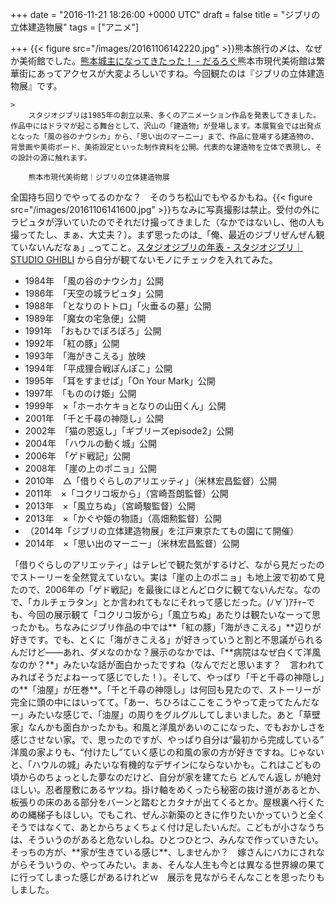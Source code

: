 
+++
date = "2016-11-21 18:26:00 +0000 UTC"
draft = false
title = "ジブリの立体建造物展"
tags = ["アニメ"]

+++
{{< figure src="/images/20161106142220.jpg"  >}}熊本旅行の〆は、なぜか美術館でした。[熊本城主になってきたった！ - だるろぐ](https://blog.daruyanagi.jp/entry/2016/11/15/203854)熊本市現代美術館は繁華街にあってアクセスが大変よろしいですね。今回観たのは『ジブリの立体建造物展』です。

    >
        スタジオジブリは1985年の創立以来、多くのアニメーション作品を発表してきました。作品中にはドラマが起こる舞台として、沢山の「建造物」が登場します。本展覧会では出発点となった「風の谷のナウシカ」から、「思い出のマーニー」まで、作品に登場する建造物の、背景画や美術ボード、美術設定といった制作資料を公開。代表的な建造物を立体で表現し、その設計の源に触れます。

        熊本市現代美術館｜ジブリの立体建造物展
    
全国持ち回りでやってるのかな？　そのうち松山でもやるかもね。{{< figure src="/images/20161106141600.jpg"  >}}ちなみに写真撮影は禁止。受付の外にラピュタが浮いていたのでそれだけ撮ってきました（なかではないし、他の人も撮ってたし、まぁ、大丈夫？）。まず思ったのは_「俺、最近のジブリぜんぜん観ていないんだなぁ」_ってこと。<a href="http://www.ghibli.jp/chronology/">スタジオジブリの年表 - スタジオジブリ｜STUDIO GHIBLI</a> から自分が観てないモノにチェックを入れてみた。

<ul>
<li>1984年　「風の谷のナウシカ」公開</li>
<li>1986年　「天空の城ラピュタ」公開</li>
<li>1988年　「となりのトトロ」「火垂るの墓」公開</li>
<li>1989年　「魔女の宅急便」公開</li>
<li>1991年　「おもひでぽろぽろ」公開</li>
<li>1992年　「紅の豚」公開</li>
<li>1993年　「海がきこえる」放映</li>
<li>1994年　「平成狸合戦ぽんぽこ」公開</li>
<li>1995年　「耳をすませば」「On Your Mark」公開</li>
<li>1997年　「もののけ姫」公開</li>
<li>1999年　×「ホーホケキョとなりの山田くん」公開</li>
<li>2001年　「千と千尋の神隠し」公開</li>
<li>2002年　「猫の恩返し」「ギブリーズepisode2」公開</li>
<li>2004年　「ハウルの動く城」公開</li>
<li>2006年　「ゲド戦記」公開</li>
<li>2008年　「崖の上のポニョ」公開</li>
<li>2010年　△「借りぐらしのアリエッティ」（米林宏昌監督）公開</li>
<li>2011年　×「コクリコ坂から」（宮崎吾朗監督）公開</li>
<li>2013年　×「風立ちぬ」（宮崎駿監督）公開</li>
<li>2013年　×「かぐや姫の物語」（高畑勲監督）公開</li>
<li>（2014年「ジブリの立体建造物展」を江戸東京たてもの園にて開催）</li>
<li>2014年　×「思い出のマーニー」（米林宏昌監督）公開</li>
</ul>「借りぐらしのアリエッティ」はテレビで観た気がするけど、ながら見だったのでストーリーを全然覚えていない。実は「崖の上のポニョ」も地上波で初めて見たので、2006年の「ゲド戦記」を最後にほとんどロクに観てないんだな。なので、「カルチェラタン」とか言われてもなにそれって感じだった。(ﾉ∀`)ｱﾁｬｰでも、今回の展示観て「コクリコ坂から」「風立ちぬ」あたりは観たいなーって思ったかも。ちなみにジブリ作品の中では**「紅の豚」「海がきこえる」**辺りが好きです。でも、とくに「海がきこえる」が好きっていうと割と不思議がられるんだけど――あれ、ダメなのかな？展示のなかでは、「**病院はなぜ白くて洋風なのか？**」みたいな話が面白かったですね（なんでだと思います？　言われてみればそうだよねーって感じでした！）。そして、やっぱり「千と千尋の神隠し」の**「油屋」が圧巻**。「千と千尋の神隠し」は何回も見たので、ストーリーが完全に頭の中にはいってて。「あー、ちひろはここをこうやって走ってたんだなー」みたいな感じで、「油屋」の周りをグルグルしてしまいました。あと「草壁家」なんかも面白かったかも。和風と洋風があいのこになった、でもおかしさを感じさせない家。で、思ったのですが、やっぱり自分は“最初から完成している”<br/>
洋風の家よりも、“付けたし”ていく感じの和風の家の方が好きですね。じゃないと、「ハウルの城」みたいな有機的なデザインにならないかも。これはこどもの頃からのちょっとした夢なのだけど、自分が家を建てたら どんでん返し が絶対ほしい。忍者屋敷にあるヤツね。掛け軸をめくったら秘密の抜け道があるとか、板張りの床のある部分をバーンと踏むとカタナが出てくるとか。屋根裏へ行くための縄梯子もほしい。でもこれ、ぜんぶ新築のときに作りたいかっていうと全くそうではなくて、あとからちょくちょく付け足したいんだ。こどもが小さなうちは、そういうのがあると危ないしね。ひとつひとつ、みんなで作っていきたい。そっちの方が、**家が生きている感じ**、しませんか？　嫁さんにバカにされながらそういうの、やってみたい。まぁ、そんな人生も今とは異なる世界線の果てに行ってしまった感じがあるけれどｗ　展示を見ながらそんなことを思ったりもしました。


